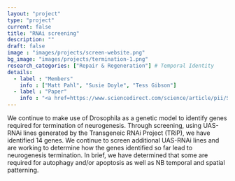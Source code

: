 ```yaml
---
layout: "project"
type: "project"
current: false
title: "RNAi screening"
description: ""
draft: false
image : "images/projects/screen-website.png"
bg_image: "images/projects/termination-1.png"
research_categories: ["Repair & Regeneration"] # Temporal Identity
details:
  - label : "Members"
    info : ["Matt Pahl", "Susie Doyle", "Tess Gibson"]
  - label : "Paper"
    info : "<a href=https://www.sciencedirect.com/science/article/pii/S0960982219300685?via%3Dihub>Current Biology, Volume 29, Issue 5, 4 March 2019, Pages 750-762.e3</a>"
---
```


We continue to make use of Drosophila as a genetic model to identify genes required for termination of neurogenesis. Through screening, using UAS-RNAi lines generated by the Transgeneic RNAi Project (TRiP), we have identified 14 genes. We continue to screen additional UAS-RNAi lines and are working to determine how the genes identified so far lead to neurogenesis termination. In brief, we have determined that some are required for autophagy and/or apoptosis as well as NB temporal and spatial patterning.
